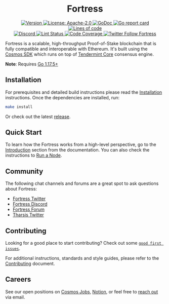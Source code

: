 <!--
parent:
  order: false
-->

<div align="center">
  <h1> Fortress </h1>
</div>

<!-- TODO: add banner -->
<!-- ![banner](docs/ethermint.jpg) -->

<div align="center">
  <a href="https://github.com/kshlsa/fortress/releases/latest">
    <img alt="Version" src="https://img.shields.io/github/tag/kshlsa/fortress.svg" />
  </a>
  <a href="https://github.com/kshlsa/fortress/blob/main/LICENSE">
    <img alt="License: Apache-2.0" src="https://img.shields.io/github/license/kshlsa/fortress.svg" />
  </a>
  <a href="https://pkg.go.dev/github.com/kshlsa/fortress">
    <img alt="GoDoc" src="https://godoc.org/github.com/kshlsa/fortress?status.svg" />
  </a>
  <a href="https://goreportcard.com/report/github.com/kshlsa/fortress">
    <img alt="Go report card" src="https://goreportcard.com/badge/github.com/kshlsa/fortress"/>
  </a>
  <a href="https://bestpractices.coreinfrastructure.org/projects/5018">
    <img alt="Lines of code" src="https://img.shields.io/tokei/lines/github/kshlsa/fortress">
  </a>
</div>
<div align="center">
  <a href="https://discord.gg/fortress">
    <img alt="Discord" src="https://img.shields.io/discord/809048090249134080.svg" />
  </a>
  <a href="https://github.com/kshlsa/fortress/actions?query=branch%3Amain+workflow%3ALint">
    <img alt="Lint Status" src="https://github.com/kshlsa/fortress/actions/workflows/lint.yml/badge.svg?branch=main" />
  </a>
  <a href="https://codecov.io/gh/kshlsa/fortress">
    <img alt="Code Coverage" src="https://codecov.io/gh/kshlsa/fortress/branch/main/graph/badge.svg" />
  </a>
  <a href="https://twitter.com/FortressOrg">
    <img alt="Twitter Follow Fortress" src="https://img.shields.io/twitter/follow/FortressOrg"/>
  </a>
</div>

Fortress is a scalable, high-throughput Proof-of-Stake blockchain that is fully compatible and
interoperable with Ethereum. It's built using the [Cosmos SDK](https://github.com/cosmos/cosmos-sdk/) which runs on top of [Tendermint Core](https://github.com/tendermint/tendermint) consensus engine.

**Note**: Requires [Go 1.17.5+](https://golang.org/dl/)

## Installation

For prerequisites and detailed build instructions please read the [Installation](https://fortress.dev/quickstart/installation.html) instructions. Once the dependencies are installed, run:

```bash
make install
```

Or check out the latest [release](https://github.com/kshlsa/fortress/releases).

## Quick Start

To learn how the Fortress works from a high-level perspective, go to the [Introduction](https://fortress.dev/intro/overview.html) section from the documentation. You can also check the instructions to [Run a Node](https://fortress.dev/quickstart/run_node.html).

## Community

The following chat channels and forums are a great spot to ask questions about Fortress:

- [Fortress Twitter](https://twitter.com/FortressOrg)
- [Fortress Discord](https://discord.gg/fortress)
- [Fortress Forum](https://commonwealth.im/fortress)
- [Tharsis Twitter](https://twitter.com/fortress)

## Contributing

Looking for a good place to start contributing? Check out some [`good first issues`](https://github.com/kshlsa/fortress/issues?q=is%3Aopen+is%3Aissue+label%3A%22good+first+issue%22).

For additional instructions, standards and style guides, please refer to the [Contributing](./CONTRIBUTING.md) document.

## Careers

See our open positions on [Cosmos Jobs](https://jobs.cosmos.network/project/fortress-d0sk1uxuh-remote/), [Notion](https://tharsis.notion.site), or feel free to [reach out](mailto:careers@thars.is) via email.
